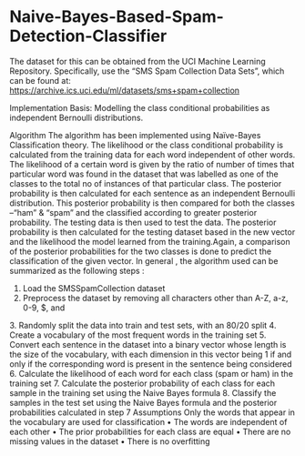 # Naive-Bayes-Based-Spam-Detection-Classifier
The dataset for this can be obtained from the UCI Machine Learning Repository. Specifically, use the “SMS Spam Collection Data Sets”, which can be found at: 
https://archive.ics.uci.edu/ml/datasets/sms+spam+collection

Implementation Basis: Modelling the class conditional probabilities as independent Bernoulli distributions.

Algorithm
The algorithm has been implemented using Naïve-Bayes Classification theory. The likelihood or the class conditional probability is calculated from the training data for each word independent of other words.
The likelihood of a certain word is given by the ratio of number of times that particular word was found in the dataset that was labelled as one of the classes to the total no of instances of that particular class.
The posterior probability is then calculated for each sentence as an independent Bernoulli distribution. This posterior probability is then compared for both the classes –“ham” & “spam” and the classified according to greater posterior probability.
The testing data is then used to test the data. The posterior probability is then calculated for the testing dataset based in the new vector and the likelihood the model learned from the training.Again, a comparison of the posterior probabilities for the two classes is done to predict the classification of the given vector.
In general , the algorithm used can be summarized as the following steps :
1. Load the SMSSpamCollection dataset
2. Preprocess the dataset by removing all characters other than A-Z, a-z, 0-9, $, and
<space>
3. Randomly split the data into train and test sets, with an 80/20 split
4. Create a vocabulary of the most frequent words in the training set
5. Convert each sentence in the dataset into a binary vector whose length is the size of
the vocabulary, with each dimension in this vector being 1 if and only if the
corresponding word is present in the sentence being considered
6. Calculate the likelihood of each word for each class (spam or ham) in the training set
7. Calculate the posterior probability of each class for each sample in the training set
using the Naive Bayes formula
8. Classify the samples in the test set using the Naive Bayes formula and the posterior
probabilities calculated in step 7
Assumptions
Only the words that appear in the vocabulary are used for classification
• The words are independent of each other
• The prior probabilities for each class are equal
• There are no missing values in the dataset
• There is no overfitting
